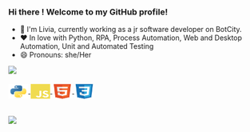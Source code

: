 ### Hi there ! Welcome to my GitHub profile!


- 🔭 I'm Livia, currently working as a jr software developer on BotCity.
- ❤️ In love with Python, RPA, Process Automation, Web and Desktop Automation, Unit and Automated Testing
- 😄 Pronouns: she/Her


<div align="left">
  <a href="https://github.com/livia-macon">
  <img height="180em" src="https://github-readme-stats.vercel.app/api?username=livia-macon&include_all_commits=true&show_icons=true&theme=radical&show=reviews,prs_merged,prs_merged_percentage)"/>
  
<div style="display: inline_block"><br>
  <img align="center" alt="Python" height="30" width="40" src="https://raw.githubusercontent.com/devicons/devicon/master/icons/python/python-original.svg">
  <img align="center" alt="Js" height="30" width="40" src="https://raw.githubusercontent.com/devicons/devicon/master/icons/javascript/javascript-plain.svg">
  <img align="center" alt="HTML" height="30" width="40" src="https://raw.githubusercontent.com/devicons/devicon/master/icons/html5/html5-original.svg">
  <img align="center" alt="CSS" height="30" width="40" src="https://raw.githubusercontent.com/devicons/devicon/master/icons/css3/css3-original.svg">
  
</div>
<br>
<br>
<div> 
  <a href="https://www.linkedin.com/in/livia-ma%C3%A7on-a2755a113/"><img src="https://img.shields.io/badge/LinkedIn-0077B5?style=for-the-badge&logo=linkedin&logoColor=white" target="_blank"></a>
</div>
